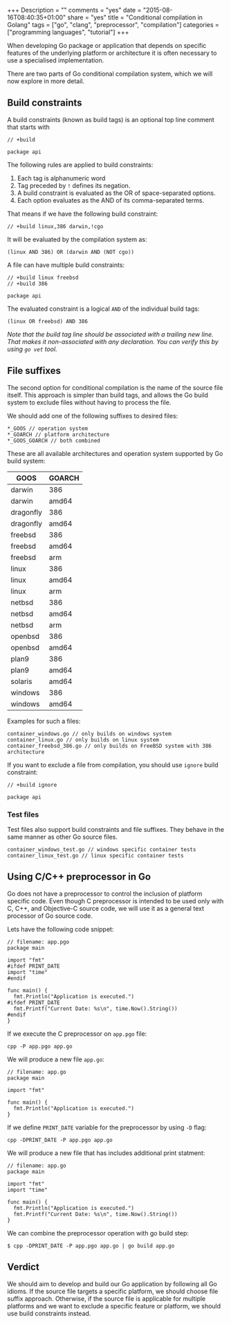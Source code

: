+++
Description = ""
comments = "yes"
date = "2015-08-16T08:40:35+01:00"
share = "yes"
title = "Conditional compilation in Golang"
tags = ["go", "clang", "preprocessor", "compilation"]
categories = ["programming languages", "tutorial"]
+++

When developing Go package or application that depends on specific features 
of the underlying platform or architecture it is often necessary 
to use a specialised implementation.

There are two parts of Go conditional compilation system, which we will now 
explore in more detail.

## Build constraints 

A build constraints (known as build tags) is an optional top line comment that 
starts with

```
// +build

package api 
```

The following rules are applied to build constraints:

1. Each tag is alphanumeric word
2. Tag preceded by `!` defines its negation.
3. A build constraint is evaluated as the OR of space-separated options.
4. Each option evaluates as the AND of its comma-separated terms.

That means if we have the following build constraint:

```
// +build linux,386 darwin,!cgo
```

It will be evaluated by the compilation system as:

```
(linux AND 386) OR (darwin AND (NOT cgo))
```

A file can have multiple build constraints:

```
// +build linux freebsd
// +build 386

package api
```

The evaluated constraint is a logical `AND` of the individual build tags:

```
(linux OR freebsd) AND 386
```

*Note that the build tag line should be associated with a trailing new line. That makes
it non-associated with any declaration. You can verify this by using `go vet` tool.*

## File suffixes

The second option for conditional compilation is the name of the 
source file itself. This approach is simpler than build tags, and allows 
the Go build system to exclude files without having to process the file.

We should add one of the following suffixes to desired files: 

```
*_GOOS // operation system
*_GOARCH // platform architecture
*_GOOS_GOARCH // both combined
```

These are all available architectures and operation system supported by Go
build system:

| GOOS      | GOARCH  |
|-----------|---------|
| darwin    | 386     |
| darwin    | amd64   |
| dragonfly | 386     |
| dragonfly | amd64   |
| freebsd   | 386     |
| freebsd   | amd64   |
| freebsd   | arm     |
| linux     | 386     |
| linux     | amd64   |
| linux     | arm     |
| netbsd    | 386     |
| netbsd    | amd64   |
| netbsd    | arm     |
| openbsd   | 386     |
| openbsd   | amd64   |
| plan9     | 386     |
| plan9     | amd64   |
| solaris   | amd64   |
| windows   | 386     |
| windows   | amd64   |

Examples for such a files:

```
container_windows.go // only builds on windows system
container_linux.go // only builds on linux system
container_freebsd_386.go // only builds on FreeBSD system with 386 architecture
```

If you want to exclude a file from compilation, you should use `ignore` build
constraint:

```
// +build ignore

package api
```

### Test files

Test files also support build constraints and file suffixes. They behave in the same 
manner as other Go source files. 

```
container_windows_test.go // windows specific container tests
container_linux_test.go // linux specific container tests
```

## Using C/C++ preprocessor in Go

Go does not have a preprocessor to control the inclusion of platform specific code. 
Even though C preprocessor is intended to be used only with C, C++, and Objective-C source code,
we will use it as a general text processor of Go source code.

Lets have the following code snippet:

```
// filename: app.pgo
package main

import "fmt"
#ifdef PRINT_DATE
import "time"
#endif

func main() {
  fmt.Println("Application is executed.")
#ifdef PRINT_DATE
  fmt.Printf("Current Date: %s\n", time.Now().String())
#endif
}
```

If we execute the C preprocessor on `app.pgo` file:

```
cpp -P app.pgo app.go
```

We will produce a new file `app.go`:

```
// filename: app.go
package main

import "fmt"

func main() {
  fmt.Println("Application is executed.")
}
```

If we define `PRINT_DATE` variable for the preprocessor by using `-D` flag:

```
cpp -DPRINT_DATE -P app.pgo app.go
```

We will produce a new file that has includes additional print statment:

```
// filename: app.go
package main

import "fmt"
import "time"

func main() {
  fmt.Println("Application is executed.")
  fmt.Printf("Current Date: %s\n", time.Now().String())
}
```

We can combine the preprocessor operation with go build step:

```
$ cpp -DPRINT_DATE -P app.pgo app.go | go build app.go
```

## Verdict

We should aim to develop and build our Go application by following all Go idioms.
If the source file targets a specific platform, we should choose file suffix 
approach. Otherwise, if the source file is applicable for multiple platforms and
we want to exclude a specific feature or platform, we should use build constraints instead.
